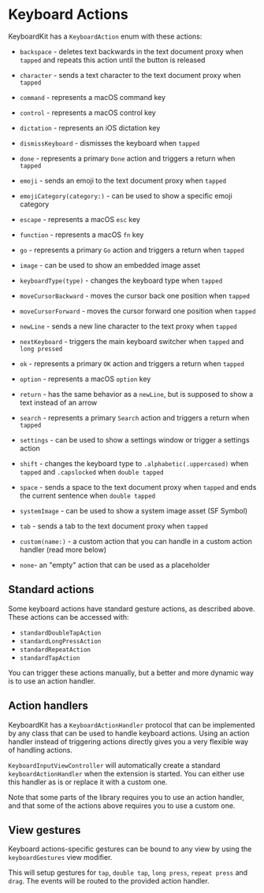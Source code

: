# Keyboard Actions

KeyboardKit has a `KeyboardAction` enum with these actions:

* `backspace` - deletes text backwards in the text document proxy when `tapped` and repeats this action until the button is released
* `character` - sends a text character to the text document proxy when `tapped`
* `command` - represents a macOS command key
* `control` - represents a macOS control key
* `dictation` - represents an iOS dictation key
* `dismissKeyboard` - dismisses the keyboard when `tapped`
* `done` - represents a primary `Done` action and triggers a return when `tapped`
* `emoji` - sends an emoji to the text document proxy when `tapped`
* `emojiCategory(category:)` - can be used to show a specific emoji category
* `escape` - represents a macOS `esc` key
* `function` - represents a macOS `fn` key
* `go` - represents a primary `Go` action and triggers a return when `tapped`
* `image` - can be used to show an embedded image asset
* `keyboardType(type)` - changes the keyboard type when `tapped`
* `moveCursorBackward` - moves the cursor back one position when `tapped`
* `moveCursorForward` - moves the cursor forward one position when `tapped`
* `newLine` - sends a new line character to the text proxy when `tapped`
* `nextKeyboard` - triggers the main keyboard switcher when `tapped` and `long pressed`
* `ok` - represents a primary `OK` action and triggers a return when `tapped`
* `option` - represents a macOS `option` key
* `return` - has the same behavior as a `newLine`, but is supposed to show a text instead of an arrow
* `search` - represents a primary `Search` action and triggers a return when `tapped`
* `settings` - can be used to show a settings window or trigger a settings action
* `shift` - changes the keyboard type to `.alphabetic(.uppercased)` when `tapped` and `.capslocked` when `double tapped`
* `space` - sends a space to the text document proxy when `tapped` and ends the current sentence when `double tapped`
* `systemImage` - can be used to show a system image asset (SF Symbol)
* `tab` - sends a tab to the text document proxy when `tapped`

* `custom(name:)` - a custom action that you can handle in a custom action handler (read more below)

* `none`- an "empty" action that can be used as a placeholder 


## Standard actions

Some keyboard actions have standard gesture actions, as described above. These actions can be accessed with:

* `standardDoubleTapAction`
* `standardLongPressAction`
* `standardRepeatAction`
* `standardTapAction`

You can trigger these actions manually, but a better and more dynamic way is to use an action handler.


## Action handlers

KeyboardKit has a `KeyboardActionHandler` protocol that can be implemented by any class that can be used to handle keyboard actions. Using an action handler instead of triggering actions directly gives you a very flexible way of handling actions.

`KeyboardInputViewController` will automatically create a standard `keyboardActionHandler` when the extension is started. You can either use this handler as is or replace it with a custom one.

Note that some parts of the library requires you to use an action handler, and that some of the actions above requires you to use a custom one. 


## View gestures

Keyboard actions-specific gestures can be bound to any view by using the `keyboardGestures` view modifier.

This will setup gestures for `tap`, `double tap`, `long press`, `repeat press` and `drag`. The events will be routed to the provided action handler. 
